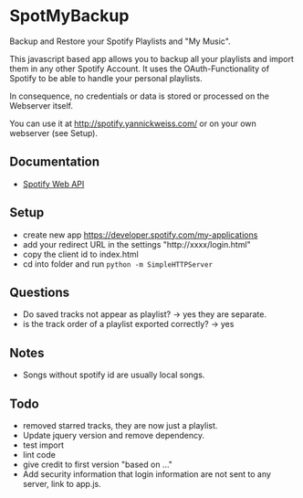 # SpotMyBackup
Backup and Restore your Spotify Playlists and "My Music".

This javascript based app allows you to backup all your playlists and import them in any other Spotify Account. It uses the OAuth-Functionality of Spotify to be able to handle your personal playlists. 

In consequence, no credentials or data is stored or processed on the Webserver itself.

You can use it at http://spotify.yannickweiss.com/ or on your own webserver (see Setup).

## Documentation
* [Spotify Web API](https://developer.spotify.com/web-api/endpoint-reference/)

## Setup
* create new app https://developer.spotify.com/my-applications
* add your redirect URL in the settings "http://xxxx/login.html"
* copy the client id to index.html
* cd into folder and run `python -m SimpleHTTPServer`

## Questions
* Do saved tracks not appear as playlist? -> yes they are separate.
* is the track order of a playlist exported correctly? -> yes

## Notes
* Songs without spotify id are usually local songs.

## Todo
* removed starred tracks, they are now just a playlist.
* Update jquery version and remove dependency.
* test import
* lint code
* give credit to first version "based on ..."
* Add security information that login information are not sent to any server, link to app.js.
